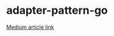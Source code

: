 # adapter-pattern-go

[Medium article link](https://levelup.gitconnected.com/the-adapter-pattern-in-go-b400fdf6ff0a)